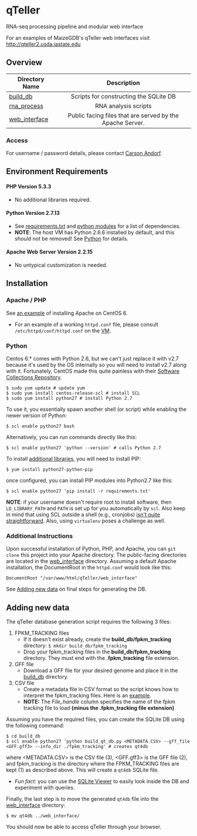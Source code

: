 qTeller
=======

RNA-seq processing pipeline and modular web interface

For an examples of MaizeGDB's qTeller web interfaces visit 
<a href="http://qteller2.usda.iastate.edu">http://qteller2.usda.iastate.edu</a>

## Overview ##

| Directory Name   | Description |
|------------------|:---------------------:|
| [build_db](/qteller_python2.7/build_db) | Scripts for constructing the SQLite DB|
| [rna_process](/qteller_python2.7/rna_process) | RNA analysis scripts|
| [web_interface](/qteller_python2.7/web_interface) | Public facing files that are served by the Apache Server.|


### Access
For username / password details, please contact [Carson Andorf](mailto:carson.andorf@ars.usda.gov).

## Environment Requirements ##

#### PHP Version 5.3.3
* No additional libraries required.

#### Python Version 2.7.13
* See [requirements.txt](requirements.txt) and [python modules](python_modules.txt) for a list of dependencies.
* **NOTE**: The host VM has Python 2.6.6 installed by default, and this should not be removed! See [Python](#python) for details.

#### Apache Web Server Version 2.2.15
* No untypical customization is needed.


## Installation ##

### Apache / PHP
See [an example](https://support.rackspace.com/how-to/centos-6-apache-and-php-install/) of installing Apache on CentOS 6.
* For an example of a working `httpd.conf` file, please consult `/etc/httpd/conf/httpd.conf` on the [VM](#virtual-machine).

### Python

Centos 6.* comes with Python 2.6, but we can't just replace it with v2.7 because it's used by the OS internally so you will need to install v2.7 along with it.  Fortunately, CentOS made this quite painless with their [Software Collections Repository](http://wiki.centos.org/AdditionalResources/Repositories/SCL).
```
$ sudo yum update # update yum
$ sudo yum install centos-release-scl # install SCL 
$ sudo yum install python27 # install Python 2.7
``` 

To use it, you essentially spawn another shell (or script) while enabling the newer version of Python:

```
$ scl enable python27 bash
```

Alternatively, you can run commands directly like this:

```
$ scl enable python27 'python --version' # calls Python 2.7
```

To install [additional libraries](requirements.txt), you will need to install PIP:

```
$ yum install python27-python-pip
```

once configured, you can install PIP modules into Python2.7 like this:

```
$ scl enable python27 'pip install -r requirements.txt'
```

**NOTE**: if your username doesn't require root to install software, then `LD_LIBRARY_PATH` and `PATH` is set up for you automatically by `scl`.  Also keep in mind that using SCL outside a shell (e.g., cronjobs) [isn't quite straightforward](http://stackoverflow.com/questions/16631461/scl-enable-python27-bash).  Also, using `virtualenv` poses a challenge as well.


### Additional Instructions

Upon successful installation of Python, PHP, and Apache, you can `git clone` this project into your Apache directory. The public-facing directories are located in the [web_interface](/qteller_python2.7/web_interface) directory. Assuming a default Apache installation, the DocumentRoot in the `httpd.conf` would look like this:

```
DocumentRoot "/var/www/html/qTeller/web_interface"
```

See [Adding new data](#adding-new-data) on final steps for generating the DB.

## Adding new data ##

The qTeller database generation script requires the following 3 files:
  1. FPKM_TRACKING files
      * If it doesn't exist already, create the **build_db/fpkm_tracking** directory:
      `$ mkdir build_db/fpkm_tracking`
      * Drop your fpkm_tracking files in the **build_db/fpkm_tracking** directory. They must end with the **.fpkm_tracking** file extension.
  2. GFF file
      * Download a GFF file for your desired genome and place it in the [build_db](/qteller_python2.7/build_db) directory.
  3. CSV file
      * Create a metadata file in CSV format so the script knows how to interpret the fpkm_tracking files. Here is an [example](qteller_python2.7/build_db/anno_meta_maizev4.csv).
      * **NOTE:** The *File_handle* column specifies the name of the fpkm tracking file to load **(minus the .fpkm_tracking file extension)**
    
Assuming you have the required files, you can create the SQLite DB using the following command: 

```
$ cd build_db
$ scl enable python27 'python build_qt_db.py <METADATA.CSV> --gff_file <GFF.gff3> --info_dir ./fpkm_tracking' # creates qt4db
```

where <METADATA.CSV> is the CSV file (3), <GFF.gff3> is the GFF file (2), and fpkm_tracking is the directory where the FPKM_TRACKING files are kept (1) as described above. This will create a `qt4db` SQLite file.

* *Fun fact:* you can use the [SQLite Viewer](http://inloop.github.io/sqlite-viewer/) to easily look inside the DB and experiment with queries.

Finally, the last step is to move the generated `qt4db` file into the [web_interface](/qteller_python2.7/web_interface) directory:

```
$ mv qt4db ../web_interface/
```

You should now be able to access qTeller through your browser.
